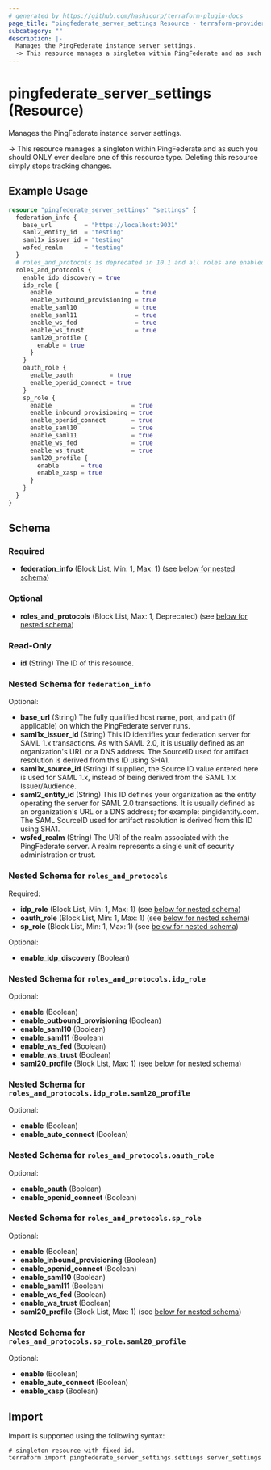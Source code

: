 ```yaml
---
# generated by https://github.com/hashicorp/terraform-plugin-docs
page_title: "pingfederate_server_settings Resource - terraform-provider-pingfederate"
subcategory: ""
description: |-
  Manages the PingFederate instance server settings.
  -> This resource manages a singleton within PingFederate and as such you should ONLY ever declare one of this resource type. Deleting this resource simply stops tracking changes.
---
```


# pingfederate_server_settings (Resource)

Manages the PingFederate instance server settings.

-> This resource manages a singleton within PingFederate and as such you should ONLY ever declare one of this resource type. Deleting this resource simply stops tracking changes.

## Example Usage

```terraform
resource "pingfederate_server_settings" "settings" {
  federation_info {
    base_url         = "https://localhost:9031"
    saml2_entity_id  = "testing"
    saml1x_issuer_id = "testing"
    wsfed_realm      = "testing"
  }
  # roles_and_protocols is deprecated in 10.1 and all roles are enabled by default
  roles_and_protocols {
    enable_idp_discovery = true
    idp_role {
      enable                       = true
      enable_outbound_provisioning = true
      enable_saml10                = true
      enable_saml11                = true
      enable_ws_fed                = true
      enable_ws_trust              = true
      saml20_profile {
        enable = true
      }
    }
    oauth_role {
      enable_oauth          = true
      enable_openid_connect = true
    }
    sp_role {
      enable                      = true
      enable_inbound_provisioning = true
      enable_openid_connect       = true
      enable_saml10               = true
      enable_saml11               = true
      enable_ws_fed               = true
      enable_ws_trust             = true
      saml20_profile {
        enable      = true
        enable_xasp = true
      }
    }
  }
}
```

<!-- schema generated by tfplugindocs -->
## Schema

### Required

- **federation_info** (Block List, Min: 1, Max: 1) (see [below for nested schema](#nestedblock--federation_info))

### Optional

- **roles_and_protocols** (Block List, Max: 1, Deprecated) (see [below for nested schema](#nestedblock--roles_and_protocols))

### Read-Only

- **id** (String) The ID of this resource.

<a id="nestedblock--federation_info"></a>
### Nested Schema for `federation_info`

Optional:

- **base_url** (String) The fully qualified host name, port, and path (if applicable) on which the PingFederate server runs.
- **saml1x_issuer_id** (String) This ID identifies your federation server for SAML 1.x transactions. As with SAML 2.0, it is usually defined as an organization's URL or a DNS address. The SourceID used for artifact resolution is derived from this ID using SHA1.
- **saml1x_source_id** (String) If supplied, the Source ID value entered here is used for SAML 1.x, instead of being derived from the SAML 1.x Issuer/Audience.
- **saml2_entity_id** (String) This ID defines your organization as the entity operating the server for SAML 2.0 transactions. It is usually defined as an organization's URL or a DNS address; for example: pingidentity.com. The SAML SourceID used for artifact resolution is derived from this ID using SHA1.
- **wsfed_realm** (String) The URI of the realm associated with the PingFederate server. A realm represents a single unit of security administration or trust.


<a id="nestedblock--roles_and_protocols"></a>
### Nested Schema for `roles_and_protocols`

Required:

- **idp_role** (Block List, Min: 1, Max: 1) (see [below for nested schema](#nestedblock--roles_and_protocols--idp_role))
- **oauth_role** (Block List, Min: 1, Max: 1) (see [below for nested schema](#nestedblock--roles_and_protocols--oauth_role))
- **sp_role** (Block List, Min: 1, Max: 1) (see [below for nested schema](#nestedblock--roles_and_protocols--sp_role))

Optional:

- **enable_idp_discovery** (Boolean)

<a id="nestedblock--roles_and_protocols--idp_role"></a>
### Nested Schema for `roles_and_protocols.idp_role`

Optional:

- **enable** (Boolean)
- **enable_outbound_provisioning** (Boolean)
- **enable_saml10** (Boolean)
- **enable_saml11** (Boolean)
- **enable_ws_fed** (Boolean)
- **enable_ws_trust** (Boolean)
- **saml20_profile** (Block List, Max: 1) (see [below for nested schema](#nestedblock--roles_and_protocols--idp_role--saml20_profile))

<a id="nestedblock--roles_and_protocols--idp_role--saml20_profile"></a>
### Nested Schema for `roles_and_protocols.idp_role.saml20_profile`

Optional:

- **enable** (Boolean)
- **enable_auto_connect** (Boolean)



<a id="nestedblock--roles_and_protocols--oauth_role"></a>
### Nested Schema for `roles_and_protocols.oauth_role`

Optional:

- **enable_oauth** (Boolean)
- **enable_openid_connect** (Boolean)


<a id="nestedblock--roles_and_protocols--sp_role"></a>
### Nested Schema for `roles_and_protocols.sp_role`

Optional:

- **enable** (Boolean)
- **enable_inbound_provisioning** (Boolean)
- **enable_openid_connect** (Boolean)
- **enable_saml10** (Boolean)
- **enable_saml11** (Boolean)
- **enable_ws_fed** (Boolean)
- **enable_ws_trust** (Boolean)
- **saml20_profile** (Block List, Max: 1) (see [below for nested schema](#nestedblock--roles_and_protocols--sp_role--saml20_profile))

<a id="nestedblock--roles_and_protocols--sp_role--saml20_profile"></a>
### Nested Schema for `roles_and_protocols.sp_role.saml20_profile`

Optional:

- **enable** (Boolean)
- **enable_auto_connect** (Boolean)
- **enable_xasp** (Boolean)

## Import

Import is supported using the following syntax:

```shell
# singleton resource with fixed id.
terraform import pingfederate_server_settings.settings server_settings
```
